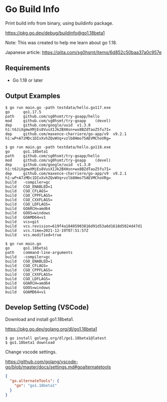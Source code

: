 # Go Build Info

Print build info from binary, using buildinfo package.

https://pkg.go.dev/debug/buildinfo@go1.18beta1

Note: This was created to help me learn about go 1.18.

Japanese article:
https://qiita.com/sg0hsmt/items/6d852c50baa37a0c957e

## Requirements

- Go 1.18 or later

## Output Examples

```console
$ go run main.go -path testdata/hello.go117.exe
go      go1.17.5
path    github.com/sg0hsmt/try-goapp/hello
mod     github.com/sg0hsmt/try-goapp    (devel)
dep     github.com/google/uuid  v1.3.0  h1:t6JiXgmwXMjEs8VusXIJk2BXHsn+wx8BZdTaoZ5fu7I=
dep     github.com/maxence-charriere/go-app/v9  v9.2.1  h1:wP+A7zMDc1DIxXvhZQvWVq+vzlb8Hmo75AEVMChoVRg=
```

```console
$ go run main.go -path testdata/hello.go118.exe
go      go1.18beta1
path    github.com/sg0hsmt/try-goapp/hello
mod     github.com/sg0hsmt/try-goapp    (devel)
dep     github.com/google/uuid  v1.3.0  h1:t6JiXgmwXMjEs8VusXIJk2BXHsn+wx8BZdTaoZ5fu7I=
dep     github.com/maxence-charriere/go-app/v9  v9.2.1  h1:wP+A7zMDc1DIxXvhZQvWVq+vzlb8Hmo75AEVMChoVRg=
build   -compiler=gc
build   CGO_ENABLED=1
build   CGO_CFLAGS=
build   CGO_CPPFLAGS=
build   CGO_CXXFLAGS=
build   CGO_LDFLAGS=
build   GOARCH=amd64
build   GOOS=windows
build   GOAMD64=v1
build   vcs=git
build   vcs.revision=619f4a18485903816d91d53a6d1618d5024d47d1
build   vcs.time=2021-12-19T07:51:57Z
build   vcs.modified=true
```

```console
$ go run main.go
go      go1.18beta1
path    command-line-arguments
build   -compiler=gc
build   CGO_ENABLED=1
build   CGO_CFLAGS=
build   CGO_CPPFLAGS=
build   CGO_CXXFLAGS=
build   CGO_LDFLAGS=
build   GOARCH=amd64
build   GOOS=windows
build   GOAMD64=v1
```

## Develop Setting (VSCode)

Download and install go1.18beta1.

https://pkg.go.dev/golang.org/dl/go1.18beta1

```console
$ go install golang.org/dl/go1.18beta1@latest
$ go1.18beta1 download
```

Change vscode settings.

https://github.com/golang/vscode-go/blob/master/docs/settings.md#goalternatetools

```json
{
  "go.alternateTools": {
    "go": "go1.18beta1"
  }
}
```
